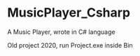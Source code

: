 # MusicPlayer_Csharp
A Music Player, wrote in C# language

Old project 2020, run Project.exe inside Bin
